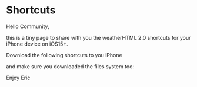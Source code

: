 # Shortcuts


Hello Community,

this is a tiny page to share with you the weatherHTML 2.0 shortcuts for your iPhone device on iOS15+.

Download the following shortcuts to you iPhone 


and make sure you downloaded the files system too:


Enjoy Eric
